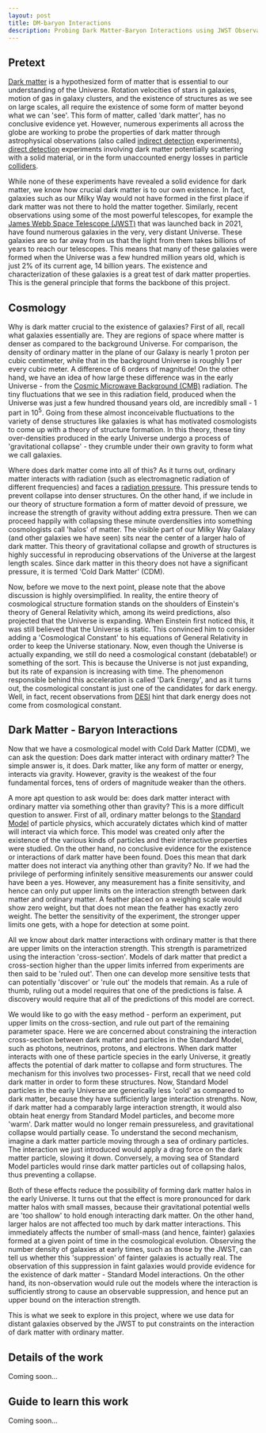 ```yaml
---
layout: post
title: DM-baryon Interactions
description: Probing Dark Matter-Baryon Interactions using JWST Observations of Early Galaxies
---
```


## Pretext

[Dark matter](https://en.wikipedia.org/wiki/Dark_matter) is a hypothesized form of matter that is essential to our understanding of the Universe. Rotation velocities of stars in galaxies, motion of gas in galaxy clusters, and the existence of structures as we see on large scales, all require the existence of some form of matter beyond what we can 'see'. This form of matter, called 'dark matter', has no conclusive evidence yet. However, numerous experiments all across the globe are working to probe the properties of dark matter through astrophysical observations (also called [indirect detection](https://en.wikipedia.org/wiki/Indirect_detection_of_dark_matter) experiments), [direct detection](https://en.wikipedia.org/wiki/Direct_detection_of_dark_matter) experiments involving dark matter potentially scattering with a solid material, or in the form unaccounted energy losses in particle [colliders](https://en.wikipedia.org/wiki/Dark_matter#Collider_searches_for_dark_matter). 

While none of these experiments have revealed a solid evidence for dark matter, we know how crucial dark matter is to our own existence. In fact, galaxies such as our Milky Way would not have formed in the first place if dark matter was not there to hold the matter together. Similarly, recent observations using some of the most powerful telescopes, for example the [James Webb Space Telescope (JWST)](https://science.nasa.gov/mission/webb/) that was launched back in 2021, have found numerous galaxies in the very, very distant Universe. These galaxies are so far away from us that the light from them takes billions of years to reach our telescopes. This means that many of these galaxies were formed when the Universe was a few hundred million years old, which is just 2% of its current age, 14 billion years. The existence and characterization of these galaxies is a great test of dark matter properties. This is the general principle that forms the backbone of this project.

## Cosmology

Why is dark matter crucial to the existence of galaxies? First of all, recall what galaxies essentially are. They are regions of space where matter is denser as compared to the background Universe. For comparison, the density of ordinary matter in the plane of our Galaxy is nearly 1 proton per cubic centimeter, while that in the background Universe is roughly 1 per every cubic meter. A difference of 6 orders of magnitude! On the other hand, we have an idea of how large these difference was in the early Universe - from the [Cosmic Microwave Background (CMB)](https://en.wikipedia.org/wiki/Cosmic_microwave_background) radiation. The tiny fluctuations that we see in this radiation field, produced when the Universe was just a few hundred thousand years old, are incredibly small - 1 part in $10^5$. Going from these almost inconceivable fluctuations to the variety of dense structures like galaxies is what has motivated cosmologists to come up with a theory of structure formation. In this theory, these tiny over-densities produced in the early Universe undergo a process of 'gravitational collapse' - they crumble under their own gravity to form what we call galaxies.

Where does dark matter come into all of this? As it turns out, ordinary matter interacts with radiation (such as electromagnetic radiation of different frequencies) and faces a [radiation pressure](https://en.wikipedia.org/wiki/Radiation_pressure). This pressure tends to prevent collapse into denser structures. On the other hand, if we include in our theory of structure formation a form of matter devoid of pressure, we increase the strength of gravity without adding extra pressure. Then we can proceed happily with collapsing these minute overdensities into something cosmologists call 'halos' of matter. The visible part of our Milky Way Galaxy (and other galaxies we have seen) sits near the center of a larger halo of dark matter. This theory of gravitational collapse and growth of structures is highly successful in reproducing observations of the Universe at the largest length scales. Since dark matter in this theory does not have a significant pressure, it is termed 'Cold Dark Matter' (CDM).

Now, before we move to the next point, please note that the above discussion is highly oversimplified. In reality, the entire theory of cosmological structure formation stands on the shoulders of Einstein's theory of General Relativity which, among its weird predictions, also projected that the Universe is expanding. When Einstein first noticed this, it was still believed that the Universe is static. This convinced him to consider adding a 'Cosmological Constant' to his equations of General Relativity in order to keep the Universe stationary. Now, even though the Universe is actually expanding, we still do need a cosmological constant (debatable!) or something of the sort. This is because the Universe is not just expanding, but its rate of expansion is increasing with time. The phenomenon responsible behind this acceleration is called 'Dark Energy', and as it turns out, the cosmological constant is just one of the candidates for dark energy. Well, in fact, recent observations from [DESI](https://newscenter.lbl.gov/2025/03/19/new-desi-results-strengthen-hints-that-dark-energy-may-evolve/) hint that dark energy does not come from cosmological constant.

## Dark Matter - Baryon Interactions

Now that we have a cosmological model with Cold Dark Matter (CDM), we can ask the question: Does dark matter interact with ordinary matter? The simple answer is, it does. Dark matter, like any form of matter or energy, interacts via gravity. However, gravity is the weakest of the four fundamental forces, tens of orders of magnitude weaker than the others. 

A more apt question to ask would be: does dark matter interact with ordinary matter via something other than gravity? This is a more difficult question to answer. First of all, ordinary matter belongs to the [Standard Model](https://home.cern/science/physics/standard-model) of particle physics, which accurately dictates which kind of matter will interact via which force. This model was created only after the existence of the various kinds of particles and their interactive properties were studied. On the other hand, no conclusive evidence for the existence or interactions of dark matter have been found. Does this mean that dark matter does not interact via anything other than gravity? No. If we had the privilege of performing infinitely sensitive measurements our answer could have been a yes. However, any measurement has a finite sensitivity, and hence can only put upper limits on the interaction strength between dark matter and ordinary matter. A feather placed on a weighing scale would show zero weight, but that does not mean the feather has exactly zero weight. The better the sensitivity of the experiment, the stronger upper limits one gets, with a hope for detection at some point.

All we know about dark matter interactions with ordinary matter is that there are upper limits on the interaction strength. This strength is parametrized using the interaction 'cross-section'. Models of dark matter that predict a cross-section higher than the upper limits inferred from experiments are then said to be 'ruled out'. Then one can develop more sensitive tests that can potentially 'discover' or 'rule out' the models that remain. As a rule of thumb, ruling out a model requires that one of the predictions is false. A discovery would require that all of the predictions of this model are correct.

We would like to go with the easy method - perform an experiment, put upper limits on the cross-section, and rule out part of the remaining parameter space. Here we are concerned about constraining the interaction cross-section between dark matter and particles in the Standard Model, such as photons, neutrinos, protons, and electrons. When dark matter interacts with one of these particle species in the early Universe, it greatly affects the potential of dark matter to collapse and form structures. The mechanism for this involves two processes- First, recall that we need cold dark matter in order to form these structures. Now, Standard Model particles in the early Universe are generically less 'cold' as compared to dark matter, because they have sufficiently large interaction strengths. Now, if dark matter had a comparably large interaction strength, it would also obtain heat energy from Standard Model particles, and become more 'warm'. Dark matter would no longer remain pressureless, and gravitational collapse would partially cease. To understand the second mechanism, imagine a dark matter particle moving through a sea of ordinary particles. The interaction we just introduced would apply a drag force on the dark matter particle, slowing it down. Conversely, a moving sea of Standard Model particles would rinse dark matter particles out of collapsing halos, thus preventing a collapse.

Both of these effects reduce the possibility of forming dark matter halos in the early Universe. It turns out that the effect is more pronounced for dark matter halos with small masses, because their gravitational potential wells are 'too shallow' to hold enough interacting dark matter. On the other hand, larger halos are not affected too much by dark matter interactions. This immediately affects the number of small-mass (and hence, fainter) galaxies formed at a given point of time in the cosmological evolution. Observing the number density of galaxies at early times, such as those by the JWST, can tell us whether this 'suppression' of fainter galaxies is actually real. The observation of this suppression in faint galaxies would provide evidence for the existence of dark matter - Standard Model interactions. On the other hand, its non-observation would rule out the models where the interaction is sufficiently strong to cause an observable suppression, and hence put an upper bound on the interaction strength.

This is what we seek to explore in this project, where we use data for distant galaxies observed by the JWST to put constraints on the interaction of dark matter with ordinary matter.

## Details of the work
Coming soon...

## Guide to learn this work
Coming soon...
